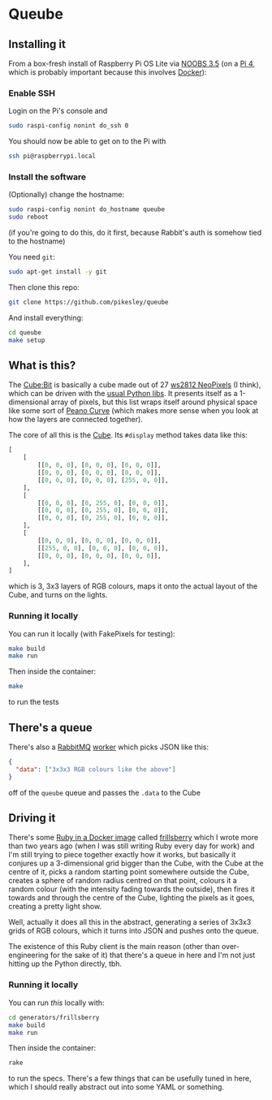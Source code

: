# Queube

## Installing it

From a box-fresh install of Raspberry Pi OS Lite via [NOOBS 3.5](https://www.raspberrypi.org/documentation/installation/noobs.md) (on a [Pi 4](https://www.raspberrypi.org/products/raspberry-pi-4-model-b/), which is probably important because this involves [Docker](https://en.wikipedia.org/wiki/Docker_(software))):

### Enable SSH

Login on the Pi's console and

```bash
sudo raspi-config nonint do_ssh 0
```

You should now be able to get on to the Pi with

```bash
ssh pi@raspberrypi.local
```

### Install the software

(Optionally) change the hostname:

```bash
sudo raspi-config nonint do_hostname queube
sudo reboot
```

(if you're going to do this, do it first, because Rabbit's auth is somehow tied to the hostname)

You need `git`:

```bash
sudo apt-get install -y git
```

Then clone this repo:

```bash
git clone https://github.com/pikesley/queube
```

And install everything:

```bash
cd queube
make setup
```

## What is this?

The [Cube:Bit](https://shop.4tronix.co.uk/products/cubebit?variant=12698900889715) is basically a cube made out of 27 [ws2812 NeoPixels](https://learn.adafruit.com/adafruit-neopixel-uberguide) (I think), which can be driven with the [usual Python libs](https://learn.adafruit.com/neopixels-on-raspberry-pi/python-usage). It presents itself as a 1-dimensional array of pixels, but this list wraps itself around physical space like some sort of [Peano Curve](https://en.wikipedia.org/wiki/Space-filling_curve) (which makes more sense when you look at how the layers are connected together).

The core of all this is the [Cube](cube.py). Its `#display` method takes data like this:

```python
[
    [
        [[0, 0, 0], [0, 0, 0], [0, 0, 0]],
        [[0, 0, 0], [0, 0, 0], [0, 0, 0]],
        [[0, 0, 0], [0, 0, 0], [255, 0, 0]],
    ],
    [
        [[0, 0, 0], [0, 255, 0], [0, 0, 0]],
        [[0, 0, 0], [0, 255, 0], [0, 0, 0]],
        [[0, 0, 0], [0, 255, 0], [0, 0, 0]],
    ],
    [
        [[0, 0, 0], [0, 0, 0], [0, 0, 0]],
        [[255, 0, 0], [0, 0, 0], [0, 0, 0]],
        [[0, 0, 0], [0, 0, 0], [0, 0, 0]],
    ],
]
```

which is 3, 3x3 layers of RGB colours, maps it onto the actual layout of the Cube, and turns on the lights.

### Running it locally

You can run it locally (with FakePixels for testing):

```bash
make build
make run
```

Then inside the container:

```bash
make
```

to run the tests

## There's a queue

There's also a [RabbitMQ](https://www.rabbitmq.com/) [worker](worker.py) which picks JSON like this:

```json
{
  "data": ["3x3x3 RGB colours like the above"]
}
```

off of the `queube` queue and passes the `.data` to the Cube

## Driving it

There's some [Ruby in a Docker image](generators/frillsberry) called [frillsberry](https://www.thisworddoesnotexist.com/) which I wrote more than two years ago (when I was still writing Ruby every day for work) and I'm still trying to piece together exactly how it works, but basically it conjures up a 3-dimensional grid bigger than the Cube, with the Cube at the centre of it, picks a random starting point somewhere outside the Cube, creates a sphere of random radius centred on that point, colours it a random colour (with the intensity fading towards the outside), then fires it towards and through the centre of the Cube, lighting the pixels as it goes, creating a pretty light show.

Well, actually it does all this in the abstract, generating  a series of 3x3x3 grids of RGB colours, which it turns into JSON and pushes onto the queue.

The existence of this Ruby client is the main reason (other than over-engineering for the sake of it) that there's a queue in here and I'm not just hitting up the Python directly, tbh.

### Running it locally

You can run _this_ locally with:

```bash
cd generators/frillsberry
make build
make run
```

Then inside the container:

```bash
rake
```

to run the specs. There's a few things that can be usefully tuned in here, which I should really abstract out into some YAML or something.
